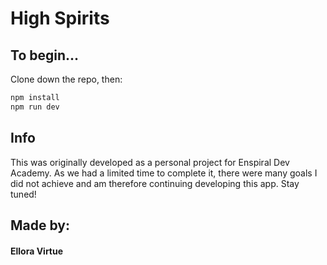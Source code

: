 # High Spirits

## To begin...

Clone down the repo, then:

```sh
npm install
npm run dev
```

## Info

This was originally developed as a personal project for Enspiral Dev Academy. As we had a limited time to complete it, there were many goals I did not achieve and am therefore continuing developing this app. Stay tuned!

## Made by:

#### Ellora Virtue
